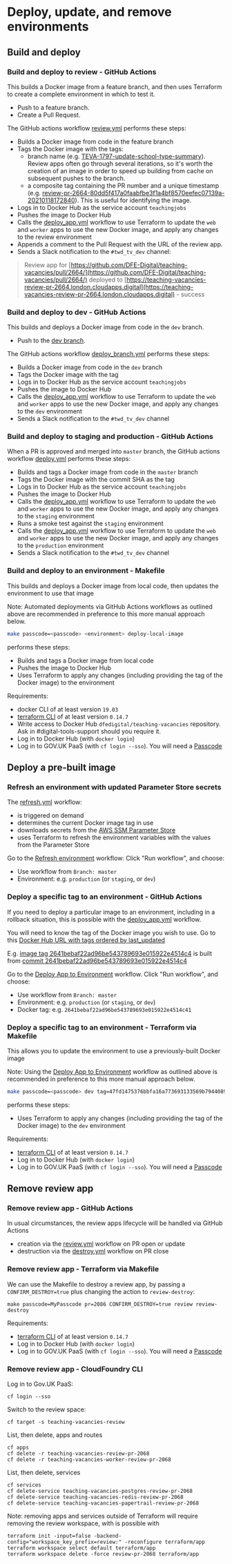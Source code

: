 # Deploy, update, and remove environments

## Build and deploy

### Build and deploy to review - GitHub Actions

This builds a Docker image from a feature branch, and then uses Terraform to create a complete environment in which to test it.

- Push to a feature branch.
- Create a Pull Request.

The GitHub actions workflow [review.yml](/.github/workflows/review.yml) performs these steps:
- Builds a Docker image from code in the feature branch
- Tags the Docker image with the tags:
    - branch name (e.g. [TEVA-1797-update-school-type-summary](https://hub.docker.com/layers/dfedigital/teaching-vacancies/TEVA-1797-update-school-type-summary/images/sha256-dc01451b1486e40a3fb1a32ca577c65ece1a28a2ff27eefbd2455202c93caa71?context=explore)). Review apps often go through several iterations, so it's worth the creation of an image in order to speed up building from cache on subsequent pushes to the branch.
    - a composite tag containing the PR number and a unique timestamp (e.g. [review-pr-2664-80dd5f417a0faabfbe3f1a4bf8570eefec07139a-20210118172840](https://hub.docker.com/layers/dfedigital/teaching-vacancies/review-pr-2664-80dd5f417a0faabfbe3f1a4bf8570eefec07139a-20210118172840/images/sha256-dc01451b1486e40a3fb1a32ca577c65ece1a28a2ff27eefbd2455202c93caa71?context=explore)). This is useful for identifying the image.
- Logs in to Docker Hub as the service account `teachingjobs`
- Pushes the image to Docker Hub
- Calls the [deploy_app.yml](/.github/workflows/deploy_app.yml) workflow to use Terraform to update the `web` and `worker` apps to use the new Docker image, and apply any changes to the review environment
- Appends a comment to the Pull Request with the URL of the review app.
- Sends a Slack notification to the `#twd_tv_dev` channel:
> Review app for [https://github.com/DFE-Digital/teaching-vacancies/pull/2664/](https://github.com/DFE-Digital/teaching-vacancies/pull/2664/) deployed to [https://teaching-vacancies-review-pr-2664.london.cloudapps.digital](https://teaching-vacancies-review-pr-2664.london.cloudapps.digital) - success

### Build and deploy to dev - GitHub Actions

This builds and deploys a Docker image from code in the `dev` branch.

- Push to the [dev branch](https://github.com/DFE-Digital/teaching-vacancies/tree/dev).

The GitHub actions workflow [deploy_branch.yml](/.github/workflows/deploy_branch.yml) performs these steps:

- Builds a Docker image from code in the `dev` branch
- Tags the Docker image with the tag
- Logs in to Docker Hub as the service account `teachingjobs`
- Pushes the image to Docker Hub
- Calls the [deploy_app.yml](/.github/workflows/deploy_app.yml) workflow to use Terraform to update the `web` and `worker` apps to use the new Docker image, and apply any changes to the `dev` environment
- Sends a Slack notification to the `#twd_tv_dev` channel

### Build and deploy to staging and production - GitHub Actions

When a PR is approved and merged into `master` branch, the GitHub actions workflow [deploy.yml](/.github/workflows/deploy) performs these steps:

- Builds and tags a Docker image from code in the `master` branch
- Tags the Docker image with the commit SHA as the tag
- Logs in to Docker Hub as the service account `teachingjobs`
- Pushes the image to Docker Hub
- Calls the [deploy_app.yml](/.github/workflows/deploy_app.yml) workflow to use Terraform to update the `web` and `worker` apps to use the new Docker image, and apply any changes to the `staging` environment
- Runs a smoke test against the `staging` environment
- Calls the [deploy_app.yml](/.github/workflows/deploy_app.yml) workflow to use Terraform to update the `web` and `worker` apps to use the new Docker image, and apply any changes to the `production` environment
- Sends a Slack notification to the `#twd_tv_dev` channel

### Build and deploy to an environment - Makefile

This builds and deploys a Docker image from local code, then updates the environment to use that image

Note: Automated deployments via GitHub Actions workflows as outlined above are recommended in preference to this more manual approach below.

```bash
make passcode=<passcode> <environment> deploy-local-image
```
performs these steps:

- Builds and tags a Docker image from local code
- Pushes the image to Docker Hub
- Uses Terraform to apply any changes (including providing the tag of the Docker image) to the environment

Requirements:
- docker CLI of at least version `19.03`
- [terraform CLI](https://www.terraform.io/downloads.html) of at least version `0.14.7`
- Write access to Docker Hub `dfedigital/teaching-vacancies` repository. Ask in #digital-tools-support should you require it.
- Log in to Docker Hub (with `docker login`)
- Log in to GOV.UK PaaS (with `cf login --sso`). You will need a [Passcode](https://login.london.cloud.service.gov.uk/passcode)

## Deploy a pre-built image

### Refresh an environment with updated Parameter Store secrets

The [refresh.yml](/.github/workflows/refresh.yml) workflow:
- is triggered on demand
- determines the current Docker image tag in use
- downloads secrets from the [AWS SSM Parameter Store](https://eu-west-2.console.aws.amazon.com/systems-manager/parameters/?region=eu-west-2&tab=Table)
- uses Terraform to refresh the environment variables with the values from the Parameter Store

Go to the [Refresh environment](https://github.com/DFE-Digital/teaching-vacancies/actions?query=workflow%3A%22Refresh+environment%22) workflow:
Click "Run workflow", and choose:
- Use workflow from `Branch: master`
- Environment: e.g. `production` (or `staging`, or `dev`)

### Deploy a specific tag to an environment - GitHub Actions

If you need to deploy a particular image to an environment, including in a rollback situation, this is possible with the [deploy_app.yml](/.github/workflows/deploy_app.yml) workflow.

You will need to know the tag of the Docker image you wish to use. Go to this [Docker Hub URL with tags ordered by last_updated](https://hub.docker.com/r/dfedigital/teaching-vacancies/tags?page=1&ordering=last_updated)

E.g. [image tag 2641bebaf22ad96be543789693e015922e4514c4](https://hub.docker.com/layers/dfedigital/teaching-vacancies/2641bebaf22ad96be543789693e015922e4514c4/images/sha256-804c11e347b156a65c4ffe504e11e97917550d3ea11fed4e1697fdfc3725f3f7?context=explore)
is built from [commit 2641bebaf22ad96be543789693e015922e4514c4](https://github.com/DFE-Digital/teaching-vacancies/commit/2641bebaf22ad96be543789693e015922e4514c4)

Go to the [Deploy App to Environment](https://github.com/DFE-Digital/teaching-vacancies/actions?query=workflow%3A%22Deploy+App+to+Environment%22) workflow.
Click "Run workflow", and choose:
- Use workflow from `Branch: master`
- Environment: e.g. `production` (or `staging`, or `dev`)
- Docker tag: e.g. `2641bebaf22ad96be543789693e015922e4514c41`

### Deploy a specific tag to an environment - Terraform via Makefile

This allows you to update the environment to use a previously-built Docker image

Note: Using the [Deploy App to Environment](https://github.com/DFE-Digital/teaching-vacancies/actions?query=workflow%3A%22Deploy+App+to+Environment%22)  workflow as outlined above is recommended in preference to this more manual approach below.

```bash
make passcode=<passcode> dev tag=47fd1475376bbfa16a773693133569b794408995 terraform-app-apply
```
performs these steps:

- Uses Terraform to apply any changes (including providing the tag of the Docker image) to the `dev` environment

Requirements:
- [terraform CLI](https://www.terraform.io/downloads.html) of at least version `0.14.7`
- Log in to Docker Hub (with `docker login`)
- Log in to GOV.UK PaaS (with `cf login --sso`). You will need a [Passcode](https://login.london.cloud.service.gov.uk/passcode)

## Remove review app

### Remove review app - GitHub Actions

In usual circumstances, the review apps lifecycle will be handled via GitHub Actions
- creation via the [review.yml](.github/workflows/review.yml) workflow on PR open or update
- destruction via the [destroy.yml](.github/workflows/destroy.yml) workflow on PR close

### Remove review app - Terraform via Makefile

We can use the Makefile to destroy a review app, by passing a `CONFIRM_DESTROY=true` plus changing the action to `review-destroy`:
```
make passcode=MyPasscode pr=2086 CONFIRM_DESTROY=true review review-destroy
```

Requirements:
- [terraform CLI](https://www.terraform.io/downloads.html) of at least version `0.14.7`
- Log in to Docker Hub (with `docker login`)
- Log in to GOV.UK PaaS (with `cf login --sso`). You will need a [Passcode](https://login.london.cloud.service.gov.uk/passcode)

### Remove review app - CloudFoundry CLI

Log in to Gov.UK PaaS:
```
cf login --sso
```

Switch to the review space:
```
cf target -s teaching-vacancies-review
```

List, then delete, apps and routes
```
cf apps
cf delete -r teaching-vacancies-review-pr-2068
cf delete -r teaching-vacancies-worker-review-pr-2068
```

List, then delete, services
```
cf services
cf delete-service teaching-vacancies-postgres-review-pr-2068
cf delete-service teaching-vacancies-redis-review-pr-2068
cf delete-service teaching-vacancies-papertrail-review-pr-2068
```

Note: removing apps and services outside of Terraform will require removing the review workspace, with is possible with
```
terraform init -input=false -backend-config="workspace_key_prefix=review:" -reconfigure terraform/app
terraform workspace select default terraform/app
terraform workspace delete -force review-pr-2068 terraform/app
```
